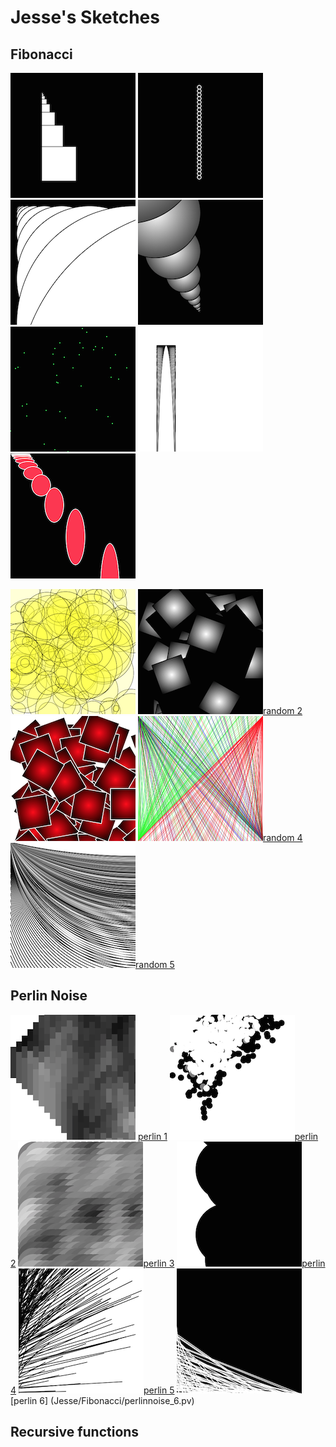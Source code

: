 # Jesse's Sketches

## Fibonacci
![](Jesse/Fibonacci/fib1.png)
![](Jesse/Fibonacci/fib2.png)
![](Jesse/Fibonacci/fib3.png)
![](Jesse/Fibonacci/fib4.png)
![](Jesse/Fibonacci/fib5.png)
![](Jesse/Fibonacci/fib6.png)
![](Jesse/Fibonacci/fib7.png)

![](Jesse/random/schets1.png)
![](Jesse/random/schets2.png)[random 2](Jesse/random/schets2.pv)
![](Jesse/random/schets3.png)
![](Jesse/random/schets4.png)[random 4](Jesse/Fibonacci/schets4.pv)
![](Jesse/random/schets5.png)[random 5](Jesse/Fibonacci/schets5.pv)



## Perlin Noise
![](Jesse/PerlinNoise/perlinnoise_1.png) [perlin 1](Jesse/Fibonacci/perlinnoise_1.pv)
![](Jesse/PerlinNoise/perlinnoise_2.png)[perlin 2](Jesse/Fibonacci/perlinnoise_2.pv)
![](Jesse/PerlinNoise/perlinnoise_3.png)[perlin 3](Jesse/Fibonacci/perlinnoise_3.pv)
![](Jesse/PerlinNoise/perlinnoise_4.png)[perlin 4](Jesse/Fibonacci/perlinnoise_4.pv)
![](Jesse/PerlinNoise/perlinnoise_5.png)[perlin 5](Jesse/Fibonacci/perlinnoise_5.pv)
![](Jesse/PerlinNoise/perlinnoise_6.png)[perlin 6] (Jesse/Fibonacci/perlinnoise_6.pv)

## Recursive functions
            
